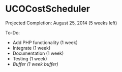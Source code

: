 UCOCostScheduler
================
Projected Completion: August 25, 2014 (5 weeks left)

To-Do:
- Add PHP functionality		(1 week)
- Integrate					(1 week)
- Documentation				(1 week)
- Testing					(1 week)
- *Buffer*					*(1 week buffer)*